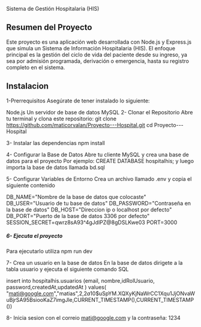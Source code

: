 
Sistema de Gestión Hospitalaria (HIS)
## Resumen del Proyecto

Este proyecto es una aplicación web desarrollada con Node.js y Express.js que simula un Sistema de Información Hospitalaria (HIS). El enfoque principal es la gestión del ciclo de vida del paciente desde su ingreso, ya sea por admisión programada, derivación o emergencia, hasta su registro completo en el sistema.

## Instalacion
1-Prerrequisitos
Asegúrate de tener instalado lo siguiente:

Node.js
Un servidor de base de datos MySQL
2- Clonar el Repositorio
Abre tu terminal y clona este repositorio:
git clone https://github.com/maticorvalan/Proyecto---Hospital.git
cd Proyecto---Hospital

3- Instalar las dependencias
npm install

4- Configurar la Base de Datos
Abre tu cliente MySQL y crea una base de datos para el proyecto
Por ejemplo: CREATE DATABASE hospitalhis;
y luego importa la base de datos llamada bd.sql

5- Configurar Variables de Entorno
Crea un archivo llamado .env y copia el siguiente contenido

DB_NAME="Nombre de la base de datos que colocaste"
DB_USER="Usuario de tu base de datos"
DB_PASSWORD="Contraseña en la base de datos"
DB_HOST="Direccion ip o localhost por defecto"
DB_PORT="Puerto de la base de datos 3306 por defecto"
SESSION_SECRET=qwrz8sA$93$^4gJdlPZ@8gDSLKwe03
PORT=3000

##### 6- Ejecuta el proyecto
Para ejecutarlo utiliza
npm run dev

7- Crea un usuario en la base de datos
En la base de datos dirigete a la tabla usuario y ejecuta el siguiente comando SQL

insert into hospitalhis.usuarios (email, nombre,idRolUsuario, password,createdAt,updatedAt ) 
values(
"mati@google.com","matias",2,$2a$10$uSpYM.XQXyKjNaWrCC1Xqu1JjONvaWuBjrSA95BsiooKaZ7imgJle,CURRENT_TIMESTAMP(),CURRENT_TIMESTAMP())

8- Inicia sesion
con el correio mati@google.com y la contraseña: 1234
